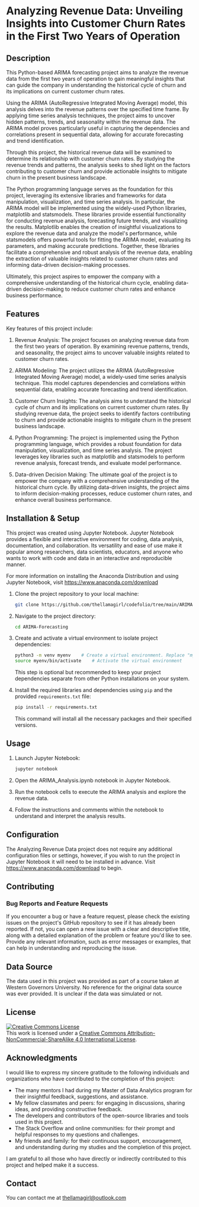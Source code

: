 # Analyzing Revenue Data: Unveiling Insights into Customer Churn Rates in the First Two Years of Operation

## Description

This Python-based ARIMA forecasting project aims to analyze the revenue data from the first two years of operation to gain meaningful insights that can guide the company in understanding the historical cycle of churn and its implications on current customer churn rates.

Using the ARIMA (AutoRegressive Integrated Moving Average) model, this analysis delves into the revenue patterns over the specified time frame. By applying time series analysis techniques, the project aims to uncover hidden patterns, trends, and seasonality within the revenue data. The ARIMA model proves particularly useful in capturing the dependencies and correlations present in sequential data, allowing for accurate forecasting and trend identification.

Through this project, the historical revenue data will be examined to determine its relationship with customer churn rates. By studying the revenue trends and patterns, the analysis seeks to shed light on the factors contributing to customer churn and provide actionable insights to mitigate churn in the present business landscape.

The Python programming language serves as the foundation for this project, leveraging its extensive libraries and frameworks for data manipulation, visualization, and time series analysis. In particular, the ARIMA model will be implemented using the widely-used Python libraries, matplotlib and statsmodels. These libraries provide essential functionality for conducting revenue analysis, forecasting future trends, and visualizing the results. Matplotlib enables the creation of insightful visualizations to explore the revenue data and analyze the model's performance, while statsmodels offers powerful tools for fitting the ARIMA model, evaluating its parameters, and making accurate predictions. Together, these libraries facilitate a comprehensive and robust analysis of the revenue data, enabling the extraction of valuable insights related to customer churn rates and informing data-driven decision-making processes.

Ultimately, this project aspires to empower the company with a comprehensive understanding of the historical churn cycle, enabling data-driven decision-making to reduce customer churn rates and enhance business performance.

## Features

Key features of this project include:

1. Revenue Analysis: The project focuses on analyzing revenue data from the first two years of operation. By examining revenue patterns, trends, and seasonality, the project aims to uncover valuable insights related to customer churn rates.

2. ARIMA Modeling: The project utilizes the ARIMA (AutoRegressive Integrated Moving Average) model, a widely-used time series analysis technique. This model captures dependencies and correlations within sequential data, enabling accurate forecasting and trend identification.

3. Customer Churn Insights: The analysis aims to understand the historical cycle of churn and its implications on current customer churn rates. By studying revenue data, the project seeks to identify factors contributing to churn and provide actionable insights to mitigate churn in the present business landscape.

4. Python Programming: The project is implemented using the Python programming language, which provides a robust foundation for data manipulation, visualization, and time series analysis. The project leverages key libraries such as matplotlib and statsmodels to perform revenue analysis, forecast trends, and evaluate model performance.

5. Data-driven Decision Making: The ultimate goal of the project is to empower the company with a comprehensive understanding of the historical churn cycle. By utilizing data-driven insights, the project aims to inform decision-making processes, reduce customer churn rates, and enhance overall business performance.

## Installation & Setup

This project was created using Jupyter Notebook. Jupyter Notebook provides a flexible and interactive environment for coding, data analysis, documentation, and collaboration. Its versatility and ease of use make it popular among researchers, data scientists, educators, and anyone who wants to work with code and data in an interactive and reproducible manner.

For more information on installing the Anaconda Distribution and using Jupyter Notebook, visit https://www.anaconda.com/download

1. Clone the project repository to your local machine:

   ```bash
   git clone https://github.com/thellamagirl/codefolio/tree/main/ARIMA-Forecasting
   ``` 

2. Navigate to the project directory:

   ```bash
   cd ARIMA-Forecasting
   ```

3. Create and activate a virtual environment to isolate project dependencies:

   ```bash
   python3 -m venv myenv    # Create a virtual environment. Replace "myenv" with preferred name of your environment.
   source myenv/bin/activate    # Activate the virtual environment
   ```

   This step is optional but recommended to keep your project dependencies separate from other Python installations on your system.

4. Install the required libraries and dependencies using `pip` and the provided `requirements.txt` file:

   ```bash
   pip install -r requirements.txt
   ```

   This command will install all the necessary packages and their specified versions.

## Usage

1. Launch Jupyter Notebook:

   ```bash
   jupyter notebook
   ```

2. Open the ARIMA_Analysis.ipynb notebook in Jupyter Notebook.

3. Run the notebook cells to execute the ARIMA analysis and explore the revenue data.

4. Follow the instructions and comments within the notebook to understand and interpret the analysis results.

## Configuration

The Analyzing Revenue Data project does not require any additional configuration files or settings, however, if you wish to run the project in Jupyter Notebook it will need to be installed in advance. Visit https://www.anaconda.com/download to begin.

## Contributing

### Bug Reports and Feature Requests
If you encounter a bug or have a feature request, please check the existing issues on the project's GitHub repository to see if it has already been reported. If not, you can open a new issue with a clear and descriptive title, along with a detailed explanation of the problem or feature you'd like to see. Provide any relevant information, such as error messages or examples, that can help in understanding and reproducing the issue.

## Data Source
The data used in this project was provided as part of a course taken at Western Governors University. No reference for the original data source was ever provided. It is unclear if the data was simulated or not.
 
## License

<a rel="license" href="http://creativecommons.org/licenses/by-nc-sa/4.0/"><img alt="Creative Commons License" style="border-width:0" src="https://i.creativecommons.org/l/by-nc-sa/4.0/88x31.png" /></a><br />This work is licensed under a <a rel="license" href="http://creativecommons.org/licenses/by-nc-sa/4.0/">Creative Commons Attribution-NonCommercial-ShareAlike 4.0 International License</a>.

## Acknowledgments

I would like to express my sincere gratitude to the following individuals and organizations who have contributed to the completion of this project:

- The many mentors I had during my Master of Data Analytics program for their insightful feedback, suggestions, and assistance.
- My fellow classmates and peers: for engaging in discussions, sharing ideas, and providing constructive feedback.
- The developers and contributors of the open-source libraries and tools used in this project.
- The Stack Overflow and online communities: for their prompt and helpful responses to my questions and challenges.
- My friends and family: for their continuous support, encouragement, and understanding during my studies and the completion of this project.

I am grateful to all those who have directly or indirectly contributed to this project and helped make it a success.

## Contact

You can contact me at thellamagirl@outlook.com

